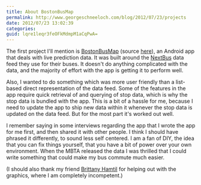 ```yaml
---
title: About BostonBusMap
permalink: http://www.georgeschneeloch.com/blog/2012/07/23/projects
date: 2012/07/23 13:02:39
categories: 
guid: lqre1leqr3feOFkMdmpM1aCqPwA=
---
```

The first project I'll mention is [BostonBusMap](https://play.google.com/store/apps/details?id=boston.Bus.Map) (source [here](http://github.com/bostonbusmap/bostonbusmap)), an Android app that deals with live prediction data. It was built around the [NextBus](http://nextbus.com) data feed they use for their buses. It doesn't do anything complicated with the data, and the majority of effort with the app is getting it to perform well.

Also, I wanted to do something which was more user friendly than a list-based direct representation of the data feed. Some of the features in the app require quick retrieval of and querying of stop data, which is why the stop data is bundled with the app. This is a bit of a hassle for me, because I need to update the app to ship new data within it whenever the stop data is updated on the data feed. But for the most part it's worked out well.

I remember saying in some interviews regarding the app that I wrote the app for me first, and then shared it with other people. I think I should have phrased it differently, to sound less self centered. I am a fan of DIY, the idea that you can fix things yourself, that you have a bit of power over your own environment. When the MBTA released the data I was thrilled that I could write something that could make my bus commute much easier.

(I should also thank my friend [Brittany Hamtil](http://www.brittanyhamtil.com) for helping out with the graphics, where I am completely incompetent.)